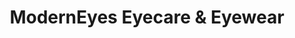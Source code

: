 ---
title: "ModernEyes Eyecare & Eyewear"
url: /omaha/moderneyes-eyecare-and-eyewear/
shop: optician
---